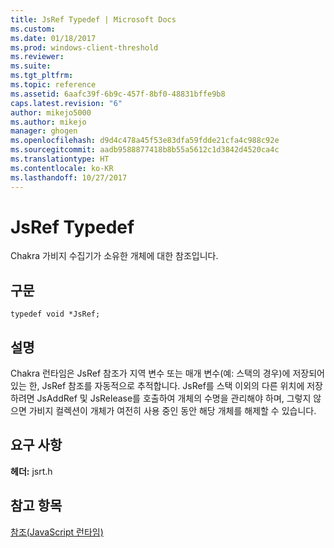 ```yaml
---
title: JsRef Typedef | Microsoft Docs
ms.custom: 
ms.date: 01/18/2017
ms.prod: windows-client-threshold
ms.reviewer: 
ms.suite: 
ms.tgt_pltfrm: 
ms.topic: reference
ms.assetid: 6aafc39f-6b9c-457f-8bf0-48831bffe9b8
caps.latest.revision: "6"
author: mikejo5000
ms.author: mikejo
manager: ghogen
ms.openlocfilehash: d9d4c478a45f53e83dfa59fdde21cfa4c988c92e
ms.sourcegitcommit: aadb9588877418b8b55a5612c1d3842d4520ca4c
ms.translationtype: HT
ms.contentlocale: ko-KR
ms.lasthandoff: 10/27/2017
---
```

# <a name="jsref-typedef"></a>JsRef Typedef
Chakra 가비지 수집기가 소유한 개체에 대한 참조입니다.  
  
## <a name="syntax"></a>구문  
  
```  
typedef void *JsRef;  
```  
  
## <a name="remarks"></a>설명  
 Chakra 런타임은 JsRef 참조가 지역 변수 또는 매개 변수(예: 스택의 경우)에 저장되어 있는 한, JsRef 참조를 자동적으로 추적합니다. JsRef를 스택 이외의 다른 위치에 저장하려면 JsAddRef 및 JsRelease를 호출하여 개체의 수명을 관리해야 하며, 그렇지 않으면 가비지 컬렉션이 개체가 여전히 사용 중인 동안 해당 개체를 해제할 수 있습니다.  
  
## <a name="requirements"></a>요구 사항  
 **헤더:** jsrt.h  
  
## <a name="see-also"></a>참고 항목  
 [참조(JavaScript 런타임)](../chakra-hosting/reference-javascript-runtime.md)